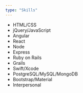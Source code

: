 ```yaml
---
type: "Skills"
---
```


* HTML/CSS
* jQuery/JavaScript
* Angular
* React
* Node
* Express
* Ruby on Rails
* Grails
* Swift/Xcode
* PostgreSQL/MySQL/MongoDB
* Bootstrap/Material
* Interpersonal
